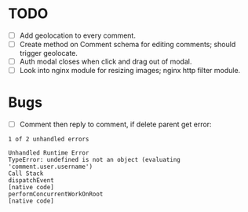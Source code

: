 # TODO

- [ ] Add geolocation to every comment.
- [ ] Create method on Comment schema for editing comments; should trigger geolocate.
- [ ] Auth modal closes when click and drag out of modal.
- [ ] Look into nginx module for resizing images; nginx http filter module.

# Bugs

- [ ] Comment then reply to comment, if delete parent get error:
```
1 of 2 unhandled errors

Unhandled Runtime Error
TypeError: undefined is not an object (evaluating 'comment.user.username')
Call Stack
dispatchEvent
[native code]
performConcurrentWorkOnRoot
[native code]
```

